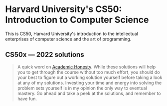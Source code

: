 # Harvard University's CS50: Introduction to Computer Science

This is CS50, Harvard University's introduction to the intellectual enterprises of computer science and the art of programming.

## CS50x — 2022 solutions

> A quick word on [Academic Honesty](https://cs50.harvard.edu/x/2022/honesty/). While these solutions will help you to get through the course without too much effort, you should do your best to figure out a working solution yourself before taking a look at any of my solutions. Investing your time and energy into solving the problem sets yourself is in my opinion the only way to eventual mastery.
Go ahead and take a peek at the solutions, and remember to have fun.
